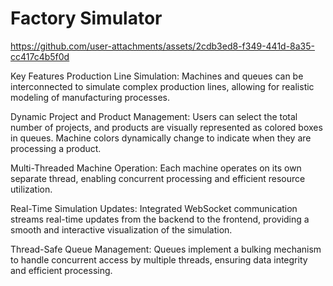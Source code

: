 # Factory Simulator
https://github.com/user-attachments/assets/2cdb3ed8-f349-441d-8a35-cc417c4b5f0d

Key Features
Production Line Simulation:
Machines and queues can be interconnected to simulate complex production lines, allowing for realistic modeling of manufacturing processes.

Dynamic Project and Product Management:
Users can select the total number of projects, and products are visually represented as colored boxes in queues. Machine colors dynamically change to indicate when they are processing a product.

Multi-Threaded Machine Operation:
Each machine operates on its own separate thread, enabling concurrent processing and efficient resource utilization.

Real-Time Simulation Updates:
Integrated WebSocket communication streams real-time updates from the backend to the frontend, providing a smooth and interactive visualization of the simulation.

Thread-Safe Queue Management:
Queues implement a bulking mechanism to handle concurrent access by multiple threads, ensuring data integrity and efficient processing.
